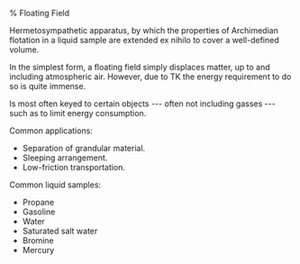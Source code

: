 % Floating Field
<!-- CATEGORY technologies -->

Hermetosympathetic apparatus, by which the properties of
Archimedian flotation in a liquid sample are extended ex nihilo to cover a
well-defined volume.

In the simplest form, a floating field simply displaces matter,
up to and including atmospheric air. However, due to TK the energy
requirement to do so is quite immense.

Is most often keyed to certain objects --- often not including gasses ---
such as to limit energy consumption.

Common applications:

- Separation of grandular material.
- Sleeping arrangement.
- Low-friction transportation.

Common liquid samples:

- Propane
- Gasoline
- Water
- Saturated salt water
- Bromine
- Mercury
